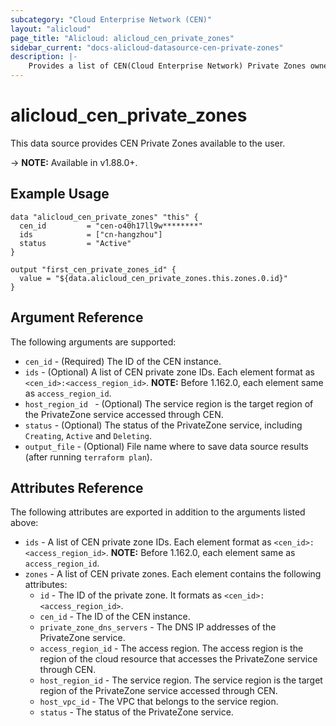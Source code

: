 ```yaml
---
subcategory: "Cloud Enterprise Network (CEN)"
layout: "alicloud"
page_title: "Alicloud: alicloud_cen_private_zones"
sidebar_current: "docs-alicloud-datasource-cen-private-zones"
description: |-
    Provides a list of CEN(Cloud Enterprise Network) Private Zones owned by an Alibaba Cloud account.
---
```


# alicloud\_cen\_private\_zones

This data source provides CEN Private Zones available to the user.

-> **NOTE:** Available in v1.88.0+.

## Example Usage

```
data "alicloud_cen_private_zones" "this" {
  cen_id         = "cen-o40h17ll9w********"
  ids            = ["cn-hangzhou"]
  status         = "Active"
}

output "first_cen_private_zones_id" {
  value = "${data.alicloud_cen_private_zones.this.zones.0.id}"
}
```

## Argument Reference

The following arguments are supported:

* `cen_id` - (Required) The ID of the CEN instance.
* `ids` - (Optional) A list of CEN private zone IDs. Each element format as `<cen_id>:<access_region_id>`. 
  **NOTE:** Before 1.162.0, each element same as `access_region_id`.
* `host_region_id ` - (Optional) The service region is the target region of the PrivateZone service accessed through CEN.
* `status` - (Optional) The status of the PrivateZone service, including `Creating`, `Active` and `Deleting`.
* `output_file` - (Optional) File name where to save data source results (after running `terraform plan`).

## Attributes Reference

The following attributes are exported in addition to the arguments listed above:

* `ids` - A list of CEN private zone IDs. Each element format as `<cen_id>:<access_region_id>`.
  **NOTE:** Before 1.162.0, each element same as `access_region_id`.
* `zones` - A list of CEN private zones. Each element contains the following attributes:
  * `id` - The ID of the private zone. It formats as `<cen_id>:<access_region_id>`.
  * `cen_id` - The ID of the CEN instance.
  * `private_zone_dns_servers` - The DNS IP addresses of the PrivateZone service.
  * `access_region_id` - The access region. The access region is the region of the cloud resource that accesses the PrivateZone service through CEN.
  * `host_region_id` - The service region. The service region is the target region of the PrivateZone service accessed through CEN.
  * `host_vpc_id` - The VPC that belongs to the service region.
  * `status` - The status of the PrivateZone service.
